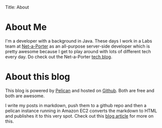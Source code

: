 Title: About

# About Me

<img style="display:none; float:right;" src="https://lh3.googleusercontent.com/-aIuNQy3kTCA/UJ507nw2GCI/AAAAAAAACpI/_yshGRaRSN4/s128/profile.jpg" />

I'm a developer with a background in Java. These days I work in a Labs team at [Net-a-Porter](http://www.net-a-porter.com) as an all-purpose server-side developer which is pretty awesome because I get to play around with lots of different tech every day. Do check out the Net-a-Porter [tech blog](http://techblog.net-a-porter.com/).

<div style="display:none">
Here's me on the web:

<a href="http://stackexchange.com/users/900623">
<img src="http://stackexchange.com/users/flair/900623.png" width="208" height="58" alt="profile for theon on Stack Exchange, a network of free, community-driven Q&amp;A sites" title="profile for theon on Stack Exchange, a network of free, community-driven Q&amp;A sites">
</a>

<iframe src="http://ghbtns.com/github-btn.html?user=markdotto&type=follow&count=true"
  allowtransparency="true" frameborder="0" scrolling="0" width="165" height="20"></iframe>

</div>

# About this blog

This blog is powered by [Pelican](http://pelican.notmyidea.org/) and hosted on [Github](https://github.com/). Both are free and both are awesome.

I write my posts in markdown, push them to a github repo and then a pelican instance running in Amazon EC2 converts the markdown to HTML and publishes it to this very spot. Check out this [blog article](http://theon.github.com/powering-your-blog-with-pelican-and-git.html) for more on this.
